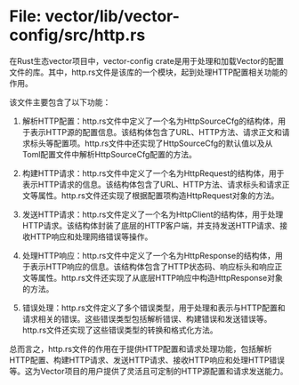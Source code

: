 # File: vector/lib/vector-config/src/http.rs

在Rust生态vector项目中，vector-config crate是用于处理和加载Vector的配置文件的库。其中，http.rs文件是该库的一个模块，起到处理HTTP配置相关功能的作用。

该文件主要包含了以下功能：

1. 解析HTTP配置：http.rs文件中定义了一个名为HttpSourceCfg的结构体，用于表示HTTP源的配置信息。该结构体包含了URL、HTTP方法、请求正文和请求标头等配置项。http.rs文件中还实现了HttpSourceCfg的默认值以及从Toml配置文件中解析HttpSourceCfg配置的方法。

2. 构建HTTP请求：http.rs文件中定义了一个名为HttpRequest的结构体，用于表示HTTP请求的信息。该结构体包含了URL、HTTP方法、请求标头和请求正文等属性。http.rs文件还实现了根据配置项构造HttpRequest对象的方法。

3. 发送HTTP请求：http.rs文件定义了一个名为HttpClient的结构体，用于处理HTTP请求。该结构体封装了底层的HTTP客户端，并支持发送HTTP请求、接收HTTP响应和处理网络错误等操作。

4. 处理HTTP响应：http.rs文件中定义了一个名为HttpResponse的结构体，用于表示HTTP响应的信息。该结构体包含了HTTP状态码、响应标头和响应正文等属性。http.rs文件还实现了从底层HTTP响应中构造HttpResponse对象的方法。

5. 错误处理：http.rs文件定义了多个错误类型，用于处理和表示与HTTP配置和请求相关的错误。这些错误类型包括解析错误、构建错误和发送错误等。http.rs文件还实现了这些错误类型的转换和格式化方法。

总而言之，http.rs文件的作用在于提供HTTP配置和请求处理功能，包括解析HTTP配置、构建HTTP请求、发送HTTP请求、接收HTTP响应和处理HTTP错误等。这为Vector项目的用户提供了灵活且可定制的HTTP源配置和请求发送能力。

